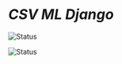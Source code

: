 # *CSV ML Django*

![Status](https://img.shields.io/badge/project_status-in_progress\open-darkblue)

![Status](https://img.shields.io/badge/testing-in_progress-darkblue)